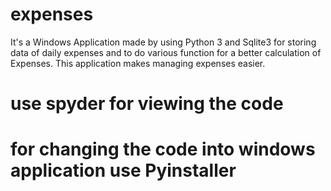 # expenses
It's a Windows Application made by using Python 3 and Sqlite3 for 
storing data of daily expenses and to do various function 
for a better calculation of Expenses.
This application makes managing expenses easier.
# use spyder for viewing the code
# for changing the code into windows application use Pyinstaller
